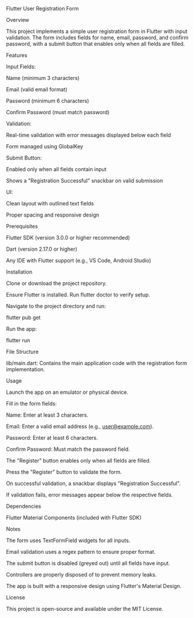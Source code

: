 Flutter User Registration Form

Overview

This project implements a simple user registration form in Flutter with input validation. The form includes fields for name, email, password, and confirm password, with a submit button that enables only when all fields are filled.

Features





Input Fields:





Name (minimum 3 characters)



Email (valid email format)



Password (minimum 6 characters)



Confirm Password (must match password)



Validation:





Real-time validation with error messages displayed below each field



Form managed using GlobalKey<FormState>



Submit Button:





Enabled only when all fields contain input



Shows a "Registration Successful" snackbar on valid submission



UI:





Clean layout with outlined text fields



Proper spacing and responsive design

Prerequisites





Flutter SDK (version 3.0.0 or higher recommended)



Dart (version 2.17.0 or higher)



Any IDE with Flutter support (e.g., VS Code, Android Studio)

Installation





Clone or download the project repository.



Ensure Flutter is installed. Run flutter doctor to verify setup.



Navigate to the project directory and run:

flutter pub get



Run the app:

flutter run

File Structure





lib/main.dart: Contains the main application code with the registration form implementation.

Usage





Launch the app on an emulator or physical device.



Fill in the form fields:





Name: Enter at least 3 characters.



Email: Enter a valid email address (e.g., user@example.com).



Password: Enter at least 6 characters.



Confirm Password: Must match the password field.



The "Register" button enables only when all fields are filled.



Press the "Register" button to validate the form.



On successful validation, a snackbar displays "Registration Successful".



If validation fails, error messages appear below the respective fields.

Dependencies





Flutter Material Components (included with Flutter SDK)

Notes





The form uses TextFormField widgets for all inputs.



Email validation uses a regex pattern to ensure proper format.



The submit button is disabled (greyed out) until all fields have input.



Controllers are properly disposed of to prevent memory leaks.



The app is built with a responsive design using Flutter's Material Design.

License

This project is open-source and available under the MIT License.
